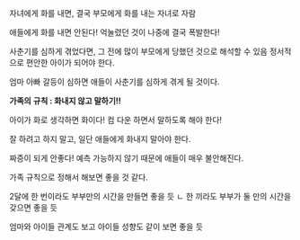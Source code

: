 자녀에게 화를 내면, 결국 부모에게 화를 내는 자녀로 자람

애들에게 화를 내면 안된다!
억눌렸던 것이 나중에 결국 폭발한다!

사춘기를 심하게 겪었다면, 그 전에 많이 부모에게 당했던 것으로 해석할 수 있음
정서적으로 편안한 아이가 되어야 한다.

엄마 아빠 갈등이 심하면 애들이 사춘기를 심하게 겪게 될 것이다.

<span style="font-family:.AppleSDGothicNeoI-Bold;"><b>가족의</b></span> **규칙 : 화내지 않고 말하기!!**

아이가 화로 생각하면 화이다!
컴 다운 하면서 말하도록 해야 한다!


잘 하려고 하지 말고, 일단 애들에게 화내지 말아야 한다.

짜증이 되게 안좋다!
예측 가능하지 않기 때문에 애들이 매우 불안해진다.

가족 규칙으로 정해서 해보면 좋을 것 같다.


2달에 한 번이라도 부부만의 시간을 만들면 좋을 듯
ㄴ 한 끼라도 부부가 둘 만의 시간을 갖으면 좋을 듯

엄마와 아이들 관계도 보고
아이들 성향도 같이 보면 좋을 듯